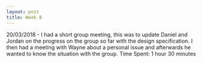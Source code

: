 ```yaml
---
layout: post
title: Week 8
---
```


20/03/2018 - I had a short group meeting, this was to update Daniel and Jordan on the progress on the group so far with the design specification. I then had a meeting with Wayne about a personal issue and afterwards he wanted to know the situation with the group. Time Spent: 1 hour 30 minutes 


